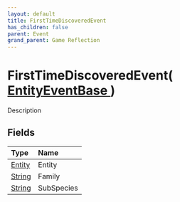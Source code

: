 ```yaml
---
layout: default
title: FirstTimeDiscoveredEvent
has_children: false
parent: Event
grand_parent: Game Reflection
---
```

# FirstTimeDiscoveredEvent( [ EntityEventBase ](/riftbreaker-wiki/docs/game-reflection/events/entity_event_base/) )
Description 

## Fields

| Type | Name |
|:----------|:--------------|
| [Entity](/riftbreaker-wiki/docs/game-reflection/classes/entity/) | Entity |
| [String](/riftbreaker-wiki/docs/game-reflection/components/string/) | Family |
| [String](/riftbreaker-wiki/docs/game-reflection/components/string/) | SubSpecies |

